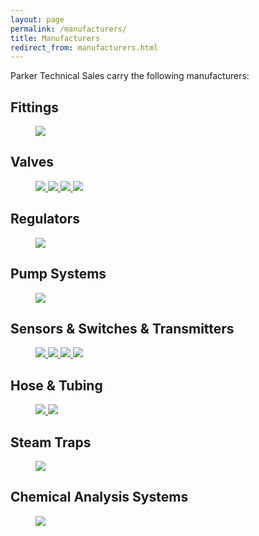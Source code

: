 ```yaml
---
layout: page
permalink: /manufacturers/
title: Manufacturers
redirect_from: manufacturers.html
---
```


Parker Technical Sales carry the following manufacturers:

## Fittings
<figure>
  <a href="http://www.hylokusa.com/">
    <img src="{{ site.url }}/images/logos/logo-hylok.png">
  </a>
</figure>

## Valves
<figure class="fourth">
  <a href="http://mercervalve.net/">
    <img src="{{ site.url }}/images/logos/logo-mercer.png">
  </a>
  <a href="http://www.hylokusa.com/">
    <img src="{{ site.url }}/images/logos/logo-hylok.png">
  </a>
  <a href="http://www.ogontz.com/">
    <img src="{{ site.url }}/images/logos/logo-ogontz.png">
  </a>
  <a href="http://www.triadprocess.com/">
    <img src="{{ site.url }}/images/logos/logo-triad.png">
  </a>
</figure>

## Regulators
<figure>
  <a href="http://www.neoncontrols.us/">
    <img src="{{ site.url }}/images/logos/logo-neon.png">
  </a>
</figure>

## Pump Systems
<figure>
  <a href="http://www.precisionpumpingsystems.com/">
    <img src="{{ site.url }}/images/logos/logo-precision-pumping-systems.png">
  </a>
</figure>

## Sensors &amp; Switches &amp; Transmitters
<figure class="fourth">
  <a href="http://www.koboldusa.com/">
    <img src="{{ site.url }}/images/logos/logo-kobold.png">
  </a>
  <a href="http://www.picgauges.com/">
    <img src="{{ site.url }}/images/logos/logo-pic.png">
  </a>
  <a href="http://www.rotronic-usa.com/">
    <img src="{{ site.url }}/images/logos/logo-rotronic.png">
  </a>
  <a href="http://www.epiflow.com/">
    <img src="{{ site.url }}/images/logos/logo-epiflow.png">
  </a>
</figure>

## Hose &amp; Tubing
<figure class="third">
  <a href="http://www.sehose.com/">
    <img src="{{ site.url }}/images/logos/logo-southeastern-hose.png">
  </a>
  <a href="http://www.hylokusa.com/">
    <img src="{{ site.url }}/images/logos/logo-hylok.png">
  </a>
</figure>

## Steam Traps
<figure>
  <a href="http://www.ogontz.com/">
    <img src="{{ site.url }}/images/logos/logo-ogontz.png">
  </a>
</figure>

## Chemical Analysis Systems
<figure>
  <a href="http://nextchem-analyzers.com/">
    <img src="{{ site.url }}/images/logos/logo-nextchem.png">
  </a>
</figure>
